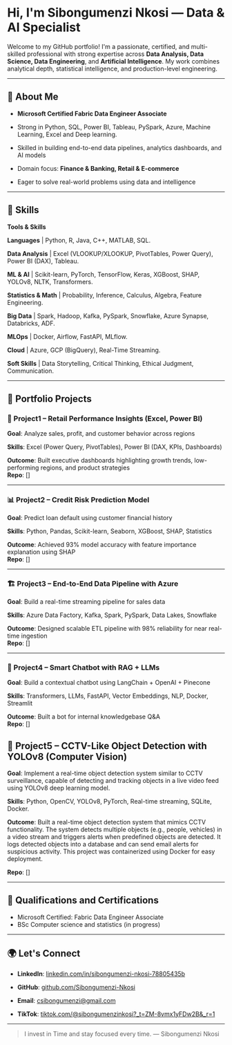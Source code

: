 # Hi, I'm Sibongumenzi Nkosi — Data & AI Specialist

Welcome to my GitHub portfolio! I'm a passionate, certified, and multi-skilled professional with strong expertise across **Data Analysis, Data Science, Data Engineering**, and **Artificial Intelligence**. My work combines analytical depth, statistical intelligence, and production-level engineering.

---

## 🚀 About Me
- **Microsoft Certified Fabric Data Engineer Associate**
- Strong in Python, SQL, Power BI, Tableau, PySpark, Azure, Machine Learning, Excel and Deep learning.
- Skilled in building end-to-end data pipelines, analytics dashboards, and AI models
  
- Domain focus: **Finance & Banking, Retail & E-commerce**
- Eager to solve real-world problems using data and intelligence

---

## 🧠 Skills

**Tools & Skills** 

**Languages** | Python, R, Java, C++, MATLAB, SQL.

**Data Analysis** | Excel (VLOOKUP/XLOOKUP, PivotTables, Power Query), Power BI (DAX), Tableau.

**ML & AI** | Scikit-learn, PyTorch, TensorFlow, Keras, XGBoost, SHAP, YOLOv8, NLTK, Transformers.

**Statistics & Math** | Probability, Inference, Calculus, Algebra, Feature Engineering.

**Big Data** | Spark, Hadoop, Kafka, PySpark, Snowflake, Azure Synapse, Databricks, ADF.

**MLOps** | Docker, Airflow, FastAPI, MLflow.

**Cloud** | Azure, GCP (BigQuery), Real-Time Streaming.

**Soft Skills** | Data Storytelling, Critical Thinking, Ethical Judgment, Communication.

---

## 💼 Portfolio Projects

### 🔎 Project1 – Retail Performance Insights (Excel, Power BI)
**Goal**: Analyze sales, profit, and customer behavior across regions  

**Skills**: Excel (Power Query, PivotTables), Power BI (DAX, KPIs, Dashboards) 

**Outcome**: Built executive dashboards highlighting growth trends, low-performing regions, and product strategies  
**Repo**: []

---

### 📊 Project2 – Credit Risk Prediction Model
**Goal**: Predict loan default using customer financial history

**Skills**: Python, Pandas, Scikit-learn, Seaborn, XGBoost, SHAP, Statistics  

**Outcome**: Achieved 93% model accuracy with feature importance explanation using SHAP  
**Repo**: []

---

### 🏗️ Project3 – End-to-End Data Pipeline with Azure
**Goal**: Build a real-time streaming pipeline for sales data

**Skills**: Azure Data Factory, Kafka, Spark, PySpark, Data Lakes, Snowflake

**Outcome**: Designed scalable ETL pipeline with 98% reliability for near real-time ingestion  
**Repo**: []

---

### 🧠 Project4 – Smart Chatbot with RAG + LLMs
**Goal**: Build a contextual chatbot using LangChain + OpenAI + Pinecone

**Skills**: Transformers, LLMs, FastAPI, Vector Embeddings, NLP, Docker, Streamlit 

**Outcome**: Built a bot for internal knowledgebase Q&A  
**Repo**: []



## 👀 Project5 – CCTV-Like Object Detection with YOLOv8 (Computer Vision)

**Goal**: Implement a real-time object detection system similar to CCTV surveillance, capable of detecting and tracking objects in a live video feed using YOLOv8 deep learning model.

**Skills**: Python, OpenCV, YOLOv8, PyTorch, Real-time streaming, SQLite, Docker.

**Outcome**: Built a real-time object detection system that mimics CCTV functionality. The system detects multiple objects (e.g., people, vehicles) in a video stream and triggers alerts when predefined objects are detected. It logs detected objects into a database and can send email alerts for suspicious activity. This project was containerized using Docker for easy deployment.

**Repo**: []

---

## 🏅 Qualifications and Certifications

- Microsoft Certified: Fabric Data Engineer Associate  
- BSc Computer science and statistics (in progress)

---

## 🌍 Let's Connect

- **LinkedIn**: [linkedin.com/in/sibongumenzi-nkosi-78805435b](https://www.linkedin.com/in/sibongumenzi-nkosi-78805435b)
  
- **GitHub**: [github.com/Sibongumenzi-Nkosi](https://github.com/Sibongumenzi-Nkosi)
  
- **Email**: csibongumenzi@gmail.com
  
- **TikTok**: [tiktok.com/@sibongumenzinkosi?_t=ZM-8vmx1yFDw2B&_r=1](https://www.tiktok.com/@sibongumenzinkosi?_t=ZM-8vmx35s3zk5&_r=1)

---

> I invest in Time and stay focused every time.
> — Sibongumenzi Nkosi
